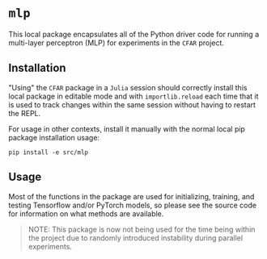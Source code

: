 # `mlp`

This local package encapsulates all of the Python driver code for running a multi-layer perceptron (MLP) for experiments in the `CFAR` project.

## Installation

"Using" the `CFAR` package in a `Julia` session should correctly install this local package in editable mode and with `importlib.reload` each time that it is used to track changes within the same session without having to restart the REPL.

For usage in other contexts, install it manually with the normal local pip package installation usage:

```shell
pip install -e src/mlp
```

## Usage

Most of the functions in the package are used for initializing, training, and testing Tensorflow and/or PyTorch models, so please see the source code for information on what methods are available.

> NOTE:
> This package is now not being used for the time being within the project due to randomly introduced instability during parallel experiments.
